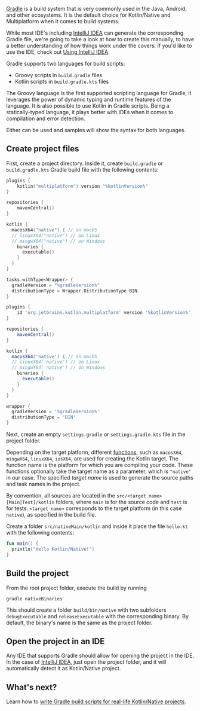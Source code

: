 [//]: # (title: Get started with Kotlin/Native using Gradle)

[Gradle](https://gradle.org) is a build system that is very commonly used in the Java, Android, and other ecosystems. It is the default choice for Kotlin/Native and Multiplatform
when it comes to build systems.

While most IDE's including [IntelliJ IDEA](https://www.jetbrains.com/idea) can generate the corresponding Gradle file, we're going to 
take a look at how to create this manually, to have a better understanding of how things work under the covers. If you'd like to use the IDE, check out 
[Using IntelliJ IDEA](native-get-started.md). 

Gradle supports two languages for build scripts:

- Groovy scripts in `build.gradle` files
- Kotlin scripts in `build.gradle.kts` files

The Groovy language is the first supported scripting language for Gradle, 
it leverages the power of dynamic typing and runtime features of the language. It is also possible to use Kotlin in Gradle scripts. Being a statically-typed language, it plays better with IDEs when 
it comes to compilation and error detection. 

Either can be used and samples will show the syntax for both languages.

## Create project files 

First, create a project directory. Inside it, create `build.gradle` or `build.gradle.kts` 
Gradle build file with the following contents:

<tabs group="build-script">
<tab title="Kotlin" group-key="kotlin">

```kotlin
plugins {
    kotlin("multiplatform") version "%kotlinVersion%"
}

repositories {
    mavenCentral()
}

kotlin {
  macosX64("native") { // on macOS
  // linuxX64("native") // on Linux
  // mingwX64("native") // on Windows
    binaries {
      executable()
    }
  }
}

tasks.withType<Wrapper> {
  gradleVersion = "%gradleVersion%"
  distributionType = Wrapper.DistributionType.BIN
}
```

</tab>
<tab title="Groovy" group-key="groovy">

```groovy
plugins {
    id 'org.jetbrains.kotlin.multiplatform' version '%kotlinVersion%'
}

repositories {
    mavenCentral()
}

kotlin {
  macosX64('native') { // on macOS
  // linuxX64('native') // on Linux
  // mingwX64('native') // on Windows
    binaries {
      executable()
    }
  }
}

wrapper {
  gradleVersion = '%gradleVersion%'
  distributionType = 'BIN'
}
```

</tab>
</tabs>

Next, create an empty `settings.gradle` or `settings.gradle.kts` file in the project folder.

Depending on the target platform, different [functions](mpp-supported-platforms.md),
such as `macosX64`, `mingwX64`, `linuxX64`, `iosX64`,
are used for creating the Kotlin target. The function name is the platform for which you are compiling your code. 
These functions optionally take the target name as a parameter, which is `"native"` in our case. 
The specified _target name_ is used to generate the source paths and task names in the project.  

By convention, all sources are located in the `src/<target name>[Main|Test]/kotlin` folders, where `main` is for the source code
and `test` is for tests. `<target name>` corresponds to the target platform (in this case `native`), as specified in the build file. 

Create a folder `src/nativeMain/kotlin` and inside it place the file `hello.kt` with the following contents:

```kotlin
fun main() {
  println("Hello Kotlin/Native!")
}
```

## Build the project

From the root project folder, execute the build by running 

`gradle nativeBinaries`

This should create a folder `build/bin/native` with two subfolders `debugExecutable` and `releaseExecutable` with the corresponding binary.
By default, the binary's name is the same as the project folder. 

## Open the project in an IDE

Any IDE that supports Gradle should allow for opening the project in the IDE. In the case of [IntelliJ IDEA](https://www.jetbrains.com/idea),
just open the project folder, and it will automatically detect it as Kotlin/Native project. 

## What's next?

Learn how to [write Gradle build scripts for real-life Kotlin/Native projects](mpp-dsl-reference.md).

